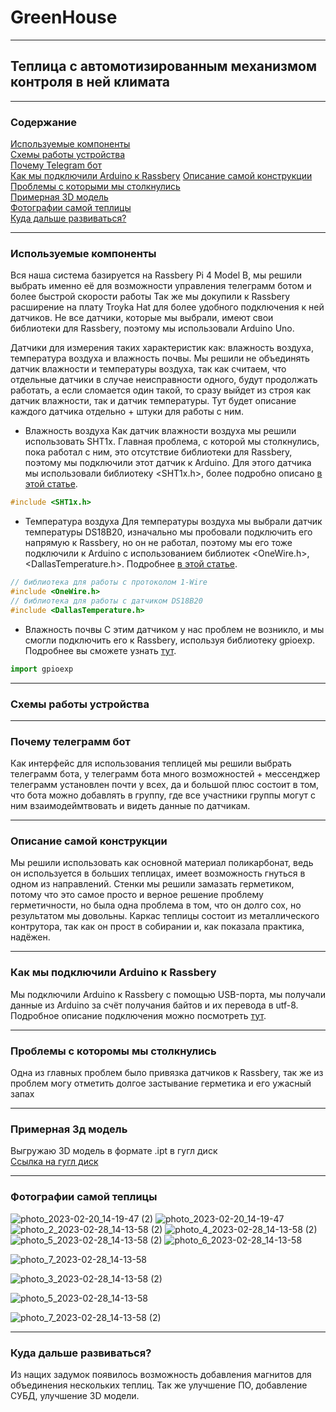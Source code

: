 # GreenHouse
---
## Теплица с автомотизированным механизмом контроля в ней климата
---
### Содержание 
[Используемые компоненты](https://github.com/antsinelnikov/GreenHouse/README.md#используемыекомпоненты "Используемые компоненты")  
[Схемы работы устройства](https://github.com/antsinelnikov/GreenHouse/README.md#схемыработыустройства "Схемы работы устройства")  
[Почему Telegram бот](https://github.com/antsinelnikov/GreenHouse/README.md#ПочемуTelegramбот "Почему Telegram бот")  
[Как мы подключили Arduino к Rassbery](https://github.com/antsinelnikov/GreenHouse/README.md#КакмыподключилиArduinoкRassbery "Как мы подключили Arduino к Rassbery")
[Описание самой конструкции](https://github.com/antsinelnikov/GreenHouse/README.md#используемыекомпоненты "Описание самой конструкции")   
[Проблемы с которыми мы столкнулись](https://github.com/antsinelnikov/GreenHouse/README.md#Проблемыскоторымимыстолкнулись "Проблемы с которыми мы столкнулись")  
[Примерная 3D модель](https://github.com/antsinelnikov/GreenHouse/README.md#Примерная3Dмодель "Примерная 3D модель")  
[Фотографии самой теплицы](https://github.com/antsinelnikov/GreenHouse/README.md#Фотографиисамойтеплицы "Фотографии самой теплицы")  
[Куда дальше развиваться?](https://github.com/antsinelnikov/GreenHouse/README.md#Кудадальшеразвиваться? "Куда дальше развиваться?")  

---

### Используемые компоненты
Вся наша система базируется на Rassbery Pi 4 Model B, мы решили выбрать именно её для возможности управления телеграмм ботом и более быстрой скорости работы
Так же мы докупили к Rassbery расширение на плату Troyka Hat для более удобного подключения к ней датчиков.
Не все датчики, которые мы выбрали, имеют свои библиотеки для Rassbery, поэтому мы использовали Arduino Uno.

Датчики для измерения таких характеристик как: влажность воздуха, температура воздуха и влажность почвы.
Мы решили не объединять датчик влажности и температуры воздуха, так как считаем, что отдельные датчики в случае неисправности одного, будут продолжать работать, а если сломается один такой, то сразу выйдет из строя как датчик влажности, так и датчик температуры.
Тут будет описание каждого датчика отдельно + штуки для работы с ним.
* Влажность воздуха
Как датчик влажности воздуха мы решили использовать SHT1x. Главная проблема, с которой мы столкнулись, пока работал с ним, это отсутствие библиотеки для Rassbery, поэтому мы подключили этот датчик к Arduino. Для этого датчика мы использовали библиотеку <SHT1x.h>, более подробно описано [в этой статье](https://wiki.dfrobot.com/SHT1x_Humidity_and_Temperature_Sensor__SKU__DFR0066_).

```c++
#include <SHT1x.h>
```

* Температура воздуха
Для температуры воздуха мы выбрали датчик температуры DS18B20, изначально мы пробовали подключить его напрямую к Rassbery, но он не работал, поэтому мы его тоже подключили к Arduino с использованием библиотек <OneWire.h>, <DallasTemperature.h>. Подробнее [в этой статье](http://wiki.amperka.ru/продукты:ds18b20).

``` c++
// библиотека для работы с протоколом 1-Wire
#include <OneWire.h>
// библиотека для работы с датчиком DS18B20
#include <DallasTemperature.h>
```

* Влажность почвы
С этим датчиком у нас проблем не возникло, и мы смогли подключить его к Rassbery, используя библиотеку gpioexp. Подробнее вы сможете узнать [тут](http://wiki.amperka.ru/products:sensor-soil-moisture-resistive).

```python
import gpioexp
```

---

### Схемы работы устройства


---

### Почему телеграмм бот
Как интерфейс для использования теплицей мы решили выбрать телеграмм бота, у телеграмм бота много возможностей + мессенджер телеграмм установлен почти у всех, да и большой плюс состоит в том, что бота можно добавлять в группу, где все участники группы могут с ним взаимодеймтвовать и видеть данные по датчикам.

---

### Описание самой конструкции
Мы решили использовать как основной материал поликарбонат, ведь он используется в больших теплицах, имеет возможность гнуться в одном из направлений.
Стенки мы решили замазать герметиком, потому что это самое просто и верное решение проблему герметичности, но была одна проблема в том, что он долго сох, но результатом мы довольны.
Каркас теплицы состоит из металлического контрутора, так как он прост в собирании и, как показала практика, надёжен.

---

### Как мы подключили Arduino к Rassbery
Мы подключили Arduino к Rassbery с помощью USB-порта, мы получали данные из Arduino за счёт получания байтов и их перевода в utf-8. Подробное описание подключения можно посмотреть [тут](https://voltiq.ru/raspberry-pi-arduino-serial-communication/).


---

### Проблемы с которомы мы столкнулись 
Одна из главных проблем было привязка датчиков к Rassbery, так же из проблем могу отметить долгое застывание герметика и его ужасный запах

---

### Примерная 3д модель  
Выгружаю 3D модель в формате .ipt в гугл диск  
[Ссылка на гугл диск](https://drive.google.com/drive/u/0/folders/14Ytf_4KrpEIDLVVPNG6fhE6m3YTKsGXm)

---

### Фотографии самой теплицы

![photo_2023-02-20_14-19-47 (2)](https://user-images.githubusercontent.com/108577348/220190413-f872aee2-64c4-4746-8dda-df08f7d61f7c.jpg)
![photo_2023-02-20_14-19-47](https://user-images.githubusercontent.com/108577348/220190417-a8529ad9-0181-4638-82be-ffb21507e92f.jpg)
![photo_2_2023-02-28_14-13-58 (2)](https://user-images.githubusercontent.com/108577348/221838629-7379af90-5e28-4e9f-9a6e-692f28c0466b.jpg)
![photo_4_2023-02-28_14-13-58 (2)](https://user-images.githubusercontent.com/108577348/221838689-7c57474f-4c7a-4a75-998c-05538ec5ca21.jpg)
![photo_5_2023-02-28_14-13-58 (2)](https://user-images.githubusercontent.com/108577348/221838698-ba608b19-ec10-4200-aca3-21835d686fdc.jpg)
![photo_6_2023-02-28_14-13-58](https://user-images.githubusercontent.com/108577348/221838728-09c40887-8592-48d8-96aa-12c6952bd020.jpg)

![photo_7_2023-02-28_14-13-58](https://user-images.githubusercontent.com/108577348/221838795-b31e57ce-df1c-4cf8-96c7-76223a90474d.jpg)

![photo_3_2023-02-28_14-13-58 (2)](https://user-images.githubusercontent.com/108577348/221838860-a68f903a-63ea-4b24-bd06-bea515534bfe.jpg)

![photo_5_2023-02-28_14-13-58](https://user-images.githubusercontent.com/108577348/221838873-78a48f1e-7922-4801-946b-f5b7e20f30bd.jpg)



![photo_7_2023-02-28_14-13-58 (2)](https://user-images.githubusercontent.com/108577348/221838843-1f14a899-f744-40d0-b2a9-1f1b65d6a9fa.jpg)






---

### Куда дальше развиваться?
Из нащих задумок появилось возможность добавления магнитов для объединения нескольких теплиц. Так же улучшение ПО, добавление СУБД, улучшение 3D модели.

